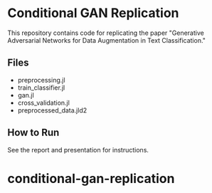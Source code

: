 # Conditional GAN Replication
This repository contains code for replicating the paper "Generative Adversarial Networks for Data Augmentation in Text Classification."
## Files
- preprocessing.jl
- train_classifier.jl
- gan.jl
- cross_validation.jl
- preprocessed_data.jld2
## How to Run
See the report and presentation for instructions.
# conditional-gan-replication
